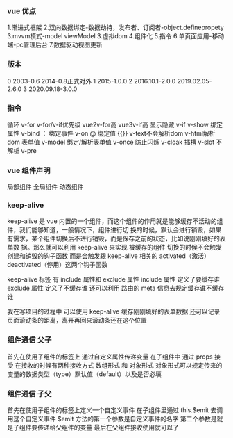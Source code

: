 ### vue 优点
1.渐进式框架
2.双向数据绑定-数据劫持，发布者、订阅者-object.definepropety
3.mvvm模式-model viewModel
3.虚拟dom
4.组件化
5.指令
6.单页面应用-移动端-pc管理后台
7.数据驱动视图更新
### 版本 
0  2003-0.6 2014-0.8正式对外
1  2015-1.0.0
2  2016.10.1-2.0.0  2019.02.05-2.6.0
3  2020.09.18-3.0.0
### 指令
循环 v-for    v-for/v-if优先级  vue2v-for高   vue3v-if高
显示隐藏  v-if  v-show
绑定属性  v-bind ：
绑定事件  v-on @
绑定值  {{}}  v-text不会解析dom  v-html解析dom
表单值    v-model
绑定/解析表单值 v-once
防止闪烁  v-cloak
插槽     v-slot
不解析   v-pre
###  vue 组件声明
局部组件
全局组件
动态组件
### keep-alive
keep-alive 是 vue 内置的⼀个组件，⽽这个组件的作⽤就是能够缓存不活动的组件，我们能够知道，⼀般情况下，组件进⾏切
换的时候，默认会进⾏销毁，如果有需求，某个组件切换后不进⾏销毁，⽽是保存之前的状态，⽐如说刚刚填好的表单数
据。那么就可以利⽤ keep-alive 来实现
被缓存的组件 切换的时候不会触发创建和销毁的钩子函数 而是会触发跟 keep-alive 相关的 activated（激活） deactivated（停用）这两个钩子函数

keep-alive 标签 有 include 属性和 exclude 属性
include 属性 定义了要缓存谁
exclude 属性 定义了不缓存谁
还可以利用 路由的 meta 信息去规定缓存谁不缓存谁

我在写项目的过程中 可以使用 keep-alive 缓存刚刚填好的表单数据 还可以记录页面滚动条的距离，离开再回来滚动条还在这个位置
### 组件通信 父子
首先在使用子组件的标签上 通过自定义属性传递变量 在子组件中 通过 props 接受
在接收的时候有两种接收方式 数组形式 和 对象形式 对象形式可以规定传来的变量的数据类型（type）默认值（default）以及是否必填
### 组件通信 子父
首先在使用子组件的标签上定义一个自定义事件 在子组件里通过 this.$emit 去调用这个自定义事件 $emit 方法的第一个参数是自定义事件的名字 第二个参数是就是子组件要传递给父组件的变量 最后在父组件接收使用就可以了